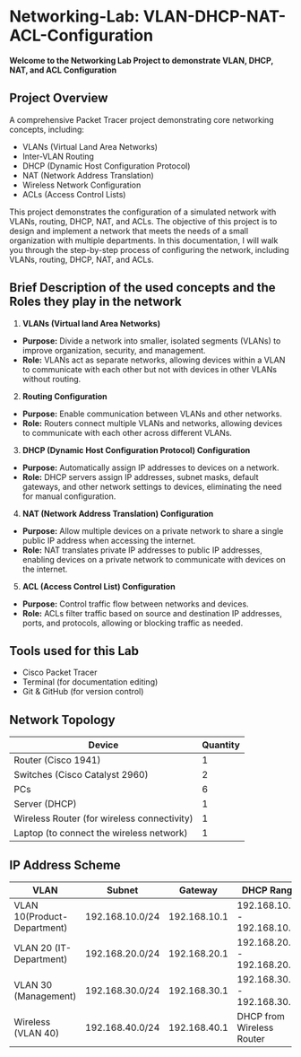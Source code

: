 # Networking-Lab: VLAN-DHCP-NAT-ACL-Configuration
**Welcome to the Networking Lab Project to demonstrate VLAN, DHCP, NAT, and ACL Configuration**
## Project Overview
A comprehensive Packet Tracer project demonstrating core networking concepts, including:  
- VLANs (Virtual Land Area Networks)  
- Inter-VLAN Routing  
- DHCP (Dynamic Host Configuration Protocol)  
- NAT (Network Address Translation)  
- Wireless Network Configuration  
- ACLs (Access Control Lists)

This project demonstrates the configuration of a simulated network with VLANs, routing, DHCP, NAT, and ACLs. The objective of this project is to design and implement a network that meets the needs of a small organization with multiple departments. In this documentation, I will walk you through the step-by-step process of configuring the network, including VLANs, routing, DHCP, NAT, and ACLs.

## Brief Description of the used concepts and the Roles they play in the network
1. **VLANs (Virtual land Area Networks)**
- **Purpose:** Divide a network into smaller, isolated segments (VLANs) to improve organization, security, and management.
- **Role:** VLANs act as separate networks, allowing devices within a VLAN to communicate with each other but not with devices in other VLANs without routing.

2. **Routing Configuration**
- **Purpose:** Enable communication between VLANs and other networks.
- **Role:** Routers connect multiple VLANs and networks, allowing devices to communicate with each other across different VLANs.

3. **DHCP (Dynamic Host Configuration Protocol) Configuration**
- **Purpose:** Automatically assign IP addresses to devices on a network.
- **Role:** DHCP servers assign IP addresses, subnet masks, default gateways, and other network settings to devices, eliminating the need for manual configuration.

4. **NAT (Network Address Translation) Configuration**
- **Purpose:** Allow multiple devices on a private network to share a single public IP address when accessing the internet.
- **Role:** NAT translates private IP addresses to public IP addresses, enabling devices on a private network to communicate with devices on the internet.

5. **ACL (Access Control List) Configuration**
- **Purpose:** Control traffic flow between networks and devices.
- **Role:** ACLs filter traffic based on source and destination IP addresses, ports, and protocols, allowing or blocking traffic as needed.

## Tools used for this Lab
- Cisco Packet Tracer  
- Terminal (for documentation editing)  
- Git & GitHub (for version control)

## Network Topology
| Device | Quantity | 
|---------|--------|
|Router (Cisco 1941)| 1 |
|Switches (Cisco Catalyst 2960)| 2 |
|PCs | 6 |
|Server (DHCP)| 1 |
|Wireless Router (for wireless connectivity)| 1 |
|Laptop (to connect the wireless network)| 1|

## IP Address Scheme
| VLAN |	Subnet |	Gateway |	DHCP Range |
|-----------------|----------------|--------------|---------------------|
|VLAN 10(Product-Department)|192.168.10.0/24|192.168.10.1|	192.168.10.10 - 192.168.10.50|
|VLAN 20 (IT-Department)|	192.168.20.0/24|192.168.20.1|	192.168.20.10 - 192.168.20.50|
|VLAN 30 (Management)|	192.168.30.0/24|	192.168.30.1|	192.168.30.10 - 192.168.30.50|
|Wireless (VLAN 40)|	192.168.40.0/24|	192.168.40.1|	DHCP from Wireless Router|

